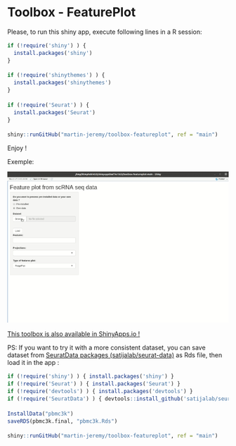 # Toolbox - FeaturePlot

Please, to run this shiny app, execute following lines in a R session:

```R
if (!require('shiny') ) {
  install.packages('shiny')
}

if (!require('shinythemes') ) {
  install.packages('shinythemes')
}

if (!require('Seurat') ) {
  install.packages('Seurat')
}

shiny::runGitHub("martin-jeremy/toolbox-featureplot", ref = "main")
```

Enjoy !

Exemple:

![gif](https://github.com/martin-jeremy/toolbox-featureplot/blob/main/FeaturePlot_presentation.gif)

[This toolbox is also available in ShinyApps.io !](http://martin-jeremy.shinyapps.io/featureplot)

PS: If you want to try it with a more consistent dataset, you can save dataset from [SeuratData packages (satijalab/seurat-data)](https://github.com/satijalab/seurat-data) as Rds file, then load it in the app :

```R
if (!require('shiny') ) { install.packages('shiny') }
if (!require('Seurat') ) { install.packages('Seurat') }
if (!require('devtools') ) { install.packages('devtools') }
if (!require('SeuratData') ) { devtools::install_github('satijalab/seurat-data') }

InstallData("pbmc3k")
saveRDS(pbmc3k.final, "pbmc3k.Rds")

shiny::runGitHub("martin-jeremy/toolbox-featureplot", ref = "main")
```
